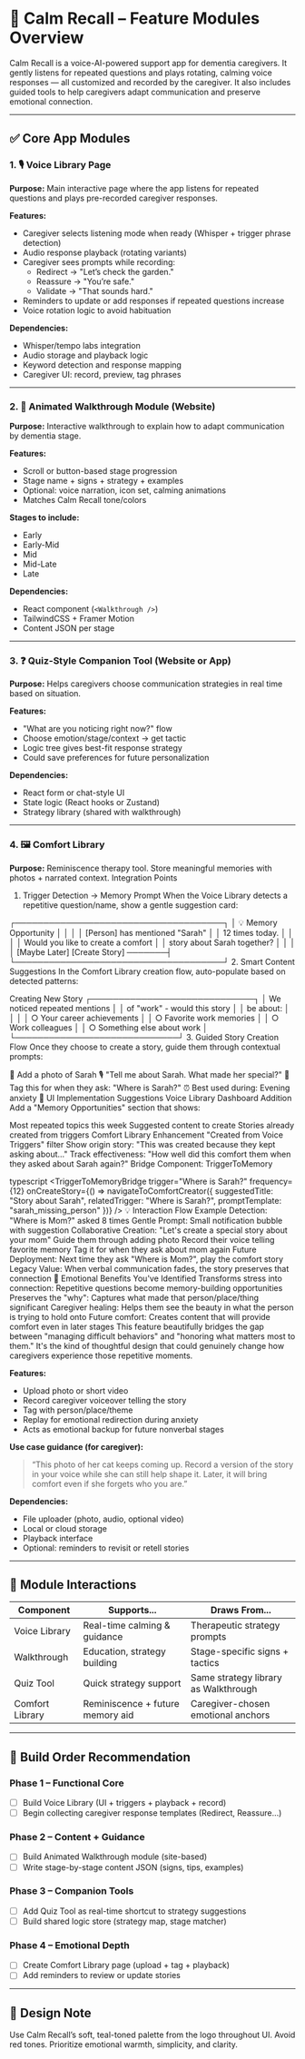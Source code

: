 # 📱 Calm Recall – Feature Modules Overview

Calm Recall is a voice-AI-powered support app for dementia caregivers. It gently listens for repeated questions and plays rotating, calming voice responses — all customized and recorded by the caregiver. It also includes guided tools to help caregivers adapt communication and preserve emotional connection.

---

## ✅ Core App Modules

### 1. 🎙️ Voice Library Page

**Purpose:** Main interactive page where the app listens for repeated questions and plays pre-recorded caregiver responses.

**Features:**
- Caregiver selects listening mode when ready (Whisper + trigger phrase detection)
- Audio response playback (rotating variants)
- Caregiver sees prompts while recording:
  - Redirect → "Let’s check the garden."
  - Reassure → "You’re safe."
  - Validate → "That sounds hard."
- Reminders to update or add responses if repeated questions increase
- Voice rotation logic to avoid habituation

**Dependencies:**
- Whisper/tempo labs integration
- Audio storage and playback logic
- Keyword detection and response mapping
- Caregiver UI: record, preview, tag phrases

---

### 2. 🧠 Animated Walkthrough Module (Website)

**Purpose:** Interactive walkthrough to explain how to adapt communication by dementia stage.

**Features:**
- Scroll or button-based stage progression
- Stage name + signs + strategy + examples
- Optional: voice narration, icon set, calming animations
- Matches Calm Recall tone/colors

**Stages to include:**
- Early
- Early-Mid
- Mid
- Mid-Late
- Late

**Dependencies:**
- React component (`<Walkthrough />`)
- TailwindCSS + Framer Motion
- Content JSON per stage

---

### 3. ❓ Quiz-Style Companion Tool (Website or App)

**Purpose:** Helps caregivers choose communication strategies in real time based on situation.

**Features:**
- "What are you noticing right now?" flow
- Choose emotion/stage/context → get tactic
- Logic tree gives best-fit response strategy
- Could save preferences for future personalization

**Dependencies:**
- React form or chat-style UI
- State logic (React hooks or Zustand)
- Strategy library (shared with walkthrough)

---

### 4. 🖼️ Comfort Library

**Purpose:** Reminiscence therapy tool. Store meaningful memories with photos + narrated context.
Integration Points
1. Trigger Detection → Memory Prompt
When the Voice Library detects a repetitive question/name, show a gentle suggestion card:


┌─────────────────────────────────────┐
│ 💡 Memory Opportunity               │
│                                     │
│ [Person] has mentioned "Sarah"      │
│ 12 times today.                     │
│                                     │
│ Would you like to create a comfort  │
│ story about Sarah together?         │
│                                     │
│ [Maybe Later] [Create Story] ───────┤
└─────────────────────────────────────┘
2. Smart Content Suggestions
In the Comfort Library creation flow, auto-populate based on detected patterns:


Creating New Story
┌─────────────────────────────┐
│ We noticed repeated mentions │
│ of "work" - would this story │
│ be about:                    │
│                              │
│ ○ Your career achievements   │
│ ○ Favorite work memories     │
│ ○ Work colleagues           │
│ ○ Something else about work  │
└─────────────────────────────┘
3. Guided Story Creation Flow
Once they choose to create a story, guide them through contextual prompts:


📸 Add a photo of Sarah
🎙️ "Tell me about Sarah. What made her special?"
📝 Tag this for when they ask: "Where is Sarah?"
⏰ Best used during: Evening anxiety
🎨 UI Implementation Suggestions
Voice Library Dashboard Addition
Add a "Memory Opportunities" section that shows:

Most repeated topics this week
Suggested content to create
Stories already created from triggers
Comfort Library Enhancement
"Created from Voice Triggers" filter
Show origin story: "This was created because they kept asking about..."
Track effectiveness: "How well did this comfort them when they asked about Sarah again?"
Bridge Component: TriggerToMemory

typescript
<TriggerToMemoryBridge 
  trigger="Where is Sarah?"
  frequency={12}
  onCreateStory={() => navigateToComfortCreator({
    suggestedTitle: "Story about Sarah",
    relatedTrigger: "Where is Sarah?",
    promptTemplate: "sarah_missing_person"
  })}
/>
💡 Interaction Flow Example
Detection: "Where is Mom?" asked 8 times
Gentle Prompt: Small notification bubble with suggestion
Collaborative Creation:
"Let's create a special story about your mom"
Guide them through adding photo
Record their voice telling favorite memory
Tag it for when they ask about mom again
Future Deployment: Next time they ask "Where is Mom?", play the comfort story
Legacy Value: When verbal communication fades, the story preserves that connection
🎯 Emotional Benefits You've Identified
Transforms stress into connection: Repetitive questions become memory-building opportunities
Preserves the "why": Captures what made that person/place/thing significant
Caregiver healing: Helps them see the beauty in what the person is trying to hold onto
Future comfort: Creates content that will provide comfort even in later stages
This feature beautifully bridges the gap between "managing difficult behaviors" and "honoring what matters most to them." It's the kind of thoughtful design that could genuinely change how caregivers experience those repetitive moments.

**Features:**
- Upload photo or short video
- Record caregiver voiceover telling the story
- Tag with person/place/theme
- Replay for emotional redirection during anxiety
- Acts as emotional backup for future nonverbal stages

**Use case guidance (for caregiver):**
> “This photo of her cat keeps coming up. Record a version of the story in your voice while she can still help shape it. Later, it will bring comfort even if she forgets who you are.”

**Dependencies:**
- File uploader (photo, audio, optional video)
- Local or cloud storage
- Playback interface
- Optional: reminders to revisit or retell stories

---

## 🔄 Module Interactions

| Component         | Supports...                        | Draws From...                        |
|------------------|-------------------------------------|--------------------------------------|
| Voice Library     | Real-time calming & guidance       | Therapeutic strategy prompts         |
| Walkthrough       | Education, strategy building       | Stage-specific signs + tactics       |
| Quiz Tool         | Quick strategy support             | Same strategy library as Walkthrough |
| Comfort Library     | Reminiscence + future memory aid   | Caregiver-chosen emotional anchors   |

---

## 📌 Build Order Recommendation

### Phase 1 – Functional Core
- [ ] Build Voice Library (UI + triggers + playback + record)
- [ ] Begin collecting caregiver response templates (Redirect, Reassure…)

### Phase 2 – Content + Guidance
- [ ] Build Animated Walkthrough module (site-based)
- [ ] Write stage-by-stage content JSON (signs, tips, examples)

### Phase 3 – Companion Tools
- [ ] Add Quiz Tool as real-time shortcut to strategy suggestions
- [ ] Build shared logic store (strategy map, stage matcher)

### Phase 4 – Emotional Depth
- [ ] Create Comfort Library page (upload + tag + playback)
- [ ] Add reminders to review or update stories

---

## 🎨 Design Note

Use Calm Recall’s soft, teal-toned palette from the logo throughout UI. Avoid red tones. Prioritize emotional warmth, simplicity, and clarity.
